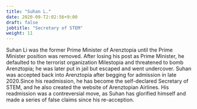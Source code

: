 ```yaml
---
title: "Suhan L."
date: 2020-09-T2:02:56+9:00
draft: false
jobtitle: "Secretary of STEM"
weight: 11
---
```


Suhan Li was the former Prime Minister of Arenztopia until the Prime Minister position was removed. After losing his post as Prime Minister, he defaulted to the terrorist organization Milestopia and threatened to bomb Arenztopia; he was later put in jail but escaped and went undercover. Suhan was accepted back into Arenztopia after begging for admission in late 2020.Since his readmission, he has become the self-declared Secretary of STEM, and he also created the website of Arenztopian Airlines. His readmission was a contreversial move, as Suhan has glorified himself and made a series of false claims since his re-acception.
